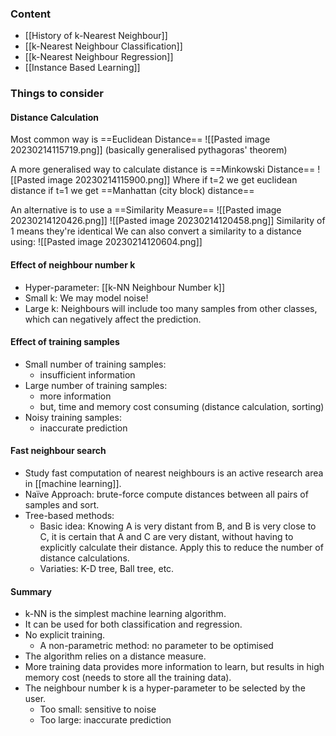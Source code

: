 ### Content
- [[History of k-Nearest Neighbour]]
- [[k-Nearest Neighbour Classification]]
- [[k-Nearest Neighbour Regression]]
- [[Instance Based Learning]]

### Things to consider
#### Distance Calculation
Most common way is ==Euclidean Distance==
![[Pasted image 20230214115719.png]]
(basically generalised pythagoras' theorem)

A more generalised way to calculate distance is ==Minkowski Distance==
![[Pasted image 20230214115900.png]]
Where if t=2 we get euclidean distance
if t=1 we get ==Manhattan (city block) distance==

An alternative is to use a ==Similarity Measure==
![[Pasted image 20230214120426.png]]
![[Pasted image 20230214120458.png]]
Similarity of 1 means they're identical
We can also convert a similarity to a distance using:
![[Pasted image 20230214120604.png]]

#### Effect of neighbour number k
- Hyper-parameter: [[k-NN Neighbour Number k]]
- Small k: We may model noise!  
- Large k: Neighbours will include too many samples from other classes, which can negatively affect the prediction.

#### Effect of training samples
- Small number of training samples:  
	- insufficient information  
- Large number of training samples:  
	- more information  
	- but, time and memory cost consuming (distance calculation, sorting)  
- Noisy training samples:  
	- inaccurate prediction
#### Fast neighbour search
- Study fast computation of nearest neighbours is an active research area in [[machine learning]].  
- Naïve Approach: brute-force compute distances between all pairs of samples and sort.  
- Tree-based methods:  
	- Basic idea: Knowing A is very distant from B, and B is very close to C, it is certain that A and C are very distant, without having to explicitly calculate their distance. Apply this to reduce the number of distance calculations.  
	- Variaties: K-D tree, Ball tree, etc.
 
#### Summary
- k-NN is the simplest machine learning algorithm.  
- It can be used for both classification and regression.  
- No explicit training.  
	- A non-parametric method: no parameter to be optimised  
- The algorithm relies on a distance measure.  
- More training data provides more information to learn, but results in high memory cost (needs to store all the training data).  
- The neighbour number k is a hyper-parameter to be selected by the user.  
	- Too small: sensitive to noise  
	- Too large: inaccurate prediction
